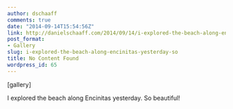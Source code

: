 ```yaml
---
author: dschaaff
comments: true
date: "2014-09-14T15:54:56Z"
link: http://danielschaaff.com/2014/09/14/i-explored-the-beach-along-encinitas-yesterday-so/
post_format:
- Gallery
slug: i-explored-the-beach-along-encinitas-yesterday-so
title: No Content Found
wordpress_id: 65
---
```


[gallery]


I explored the beach along Encinitas yesterday. So beautiful!

